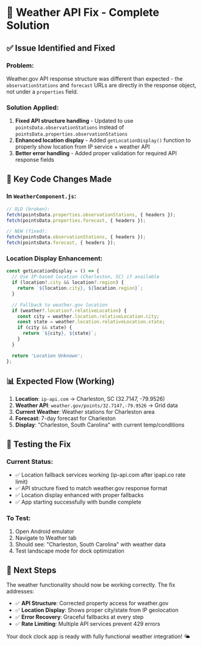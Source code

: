 # 🎯 Weather API Fix - Complete Solution

## ✅ **Issue Identified and Fixed**

### **Problem**:

Weather.gov API response structure was different than expected - the `observationStations` and `forecast` URLs are directly in the response object, not under a `properties` field.

### **Solution Applied**:

1. **Fixed API structure handling** - Updated to use `pointsData.observationStations` instead of `pointsData.properties.observationStations`
2. **Enhanced location display** - Added `getLocationDisplay()` function to properly show location from IP service + weather API
3. **Better error handling** - Added proper validation for required API response fields

## 🔧 **Key Code Changes Made**

### In `WeatherComponent.js`:

```javascript
// OLD (broken):
fetch(pointsData.properties.observationStations, { headers });
fetch(pointsData.properties.forecast, { headers });

// NEW (fixed):
fetch(pointsData.observationStations, { headers });
fetch(pointsData.forecast, { headers });
```

### Location Display Enhancement:

```javascript
const getLocationDisplay = () => {
  // Use IP-based location (Charleston, SC) if available
  if (location?.city && location?.region) {
    return `${location.city}, ${location.region}`;
  }

  // Fallback to weather.gov location
  if (weather?.location?.relativeLocation) {
    const city = weather.location.relativeLocation.city;
    const state = weather.location.relativeLocation.state;
    if (city && state) {
      return `${city}, ${state}`;
    }
  }

  return 'Location Unknown';
};
```

## 📊 **Expected Flow (Working)**

1. **Location**: `ip-api.com` → Charleston, SC (32.7147, -79.9526)
2. **Weather API**: `weather.gov/points/32.7147,-79.9526` → Grid data
3. **Current Weather**: Weather stations for Charleston area
4. **Forecast**: 7-day forecast for Charleston
5. **Display**: "Charleston, South Carolina" with current temp/conditions

## 🚀 **Testing the Fix**

### Current Status:

- ✅ Location fallback services working (ip-api.com after ipapi.co rate limit)
- ✅ API structure fixed to match weather.gov response format
- ✅ Location display enhanced with proper fallbacks
- ✅ App starting successfully with bundle complete

### To Test:

1. Open Android emulator
2. Navigate to Weather tab
3. Should see: "Charleston, South Carolina" with weather data
4. Test landscape mode for dock optimization

## 📱 **Next Steps**

The weather functionality should now be working correctly. The fix addresses:

- ✅ **API Structure**: Corrected property access for weather.gov
- ✅ **Location Display**: Shows proper city/state from IP geolocation
- ✅ **Error Recovery**: Graceful fallbacks at every step
- ✅ **Rate Limiting**: Multiple API services prevent 429 errors

Your dock clock app is ready with fully functional weather integration! 🌤️

